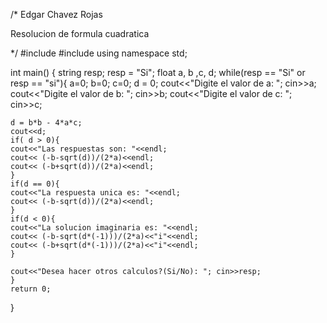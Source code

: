 /*
Edgar Chavez Rojas

Resolucion de formula cuadratica

*/
#include <iostream>
#include <cmath>
using namespace std;

int main()
{
    string resp; resp = "Si";
    float a, b ,c, d;
    while(resp == "Si" or resp == "si"){
    a=0; b=0; c=0; d = 0;
    cout<<"Digite el valor de a: "; cin>>a;
     cout<<"Digite el valor de b: "; cin>>b;
      cout<<"Digite el valor de c: "; cin>>c;
    
    d = b*b - 4*a*c;
    cout<<d;
    if( d > 0){
    cout<<"Las respuestas son: "<<endl;
    cout<< (-b-sqrt(d))/(2*a)<<endl;
    cout<< (-b+sqrt(d))/(2*a)<<endl;    
    }
    if(d == 0){
    cout<<"La respuesta unica es: "<<endl;
    cout<< (-b-sqrt(d))/(2*a)<<endl;
    }
    if(d < 0){
    cout<<"La solucion imaginaria es: "<<endl;
    cout<< (-b-sqrt(d*(-1)))/(2*a)<<"i"<<endl;
    cout<< (-b+sqrt(d*(-1)))/(2*a)<<"i"<<endl;    
    }
    
    cout<<"Desea hacer otros calculos?(Si/No): "; cin>>resp;
    } 
    return 0;
}
